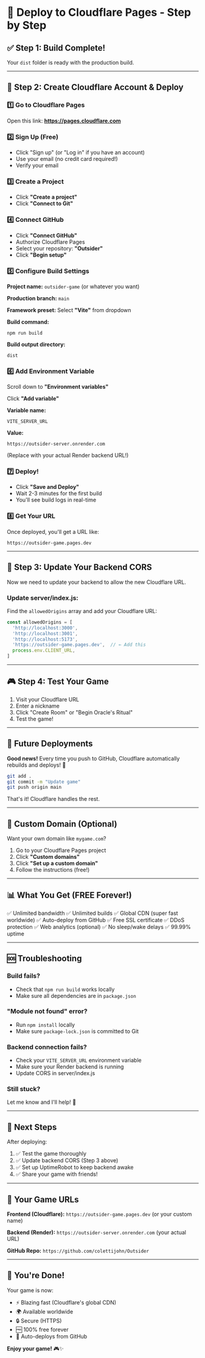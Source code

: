 # 🚀 Deploy to Cloudflare Pages - Step by Step

## ✅ Step 1: Build Complete!
Your `dist` folder is ready with the production build.

---

## 📝 Step 2: Create Cloudflare Account & Deploy

### 1️⃣ Go to Cloudflare Pages
Open this link: **https://pages.cloudflare.com**

### 2️⃣ Sign Up (Free)
- Click "Sign up" (or "Log in" if you have an account)
- Use your email (no credit card required!)
- Verify your email

### 3️⃣ Create a Project
- Click **"Create a project"**
- Click **"Connect to Git"**

### 4️⃣ Connect GitHub
- Click **"Connect GitHub"**
- Authorize Cloudflare Pages
- Select your repository: **"Outsider"**
- Click **"Begin setup"**

### 5️⃣ Configure Build Settings

**Project name:** `outsider-game` (or whatever you want)

**Production branch:** `main`

**Framework preset:** Select **"Vite"** from dropdown

**Build command:**
```
npm run build
```

**Build output directory:**
```
dist
```

### 6️⃣ Add Environment Variable
Scroll down to **"Environment variables"**

Click **"Add variable"**

**Variable name:**
```
VITE_SERVER_URL
```

**Value:**
```
https://outsider-server.onrender.com
```

(Replace with your actual Render backend URL!)

### 7️⃣ Deploy!
- Click **"Save and Deploy"**
- Wait 2-3 minutes for the first build
- You'll see build logs in real-time

### 8️⃣ Get Your URL
Once deployed, you'll get a URL like:
```
https://outsider-game.pages.dev
```

---

## 🔧 Step 3: Update Your Backend CORS

Now we need to update your backend to allow the new Cloudflare URL.

### Update server/index.js:

Find the `allowedOrigins` array and add your Cloudflare URL:
```javascript
const allowedOrigins = [
  'http://localhost:3000',
  'http://localhost:3001',
  'http://localhost:5173',
  'https://outsider-game.pages.dev',  // ← Add this
  process.env.CLIENT_URL,
]
```

---

## 🎮 Step 4: Test Your Game

1. Visit your Cloudflare URL
2. Enter a nickname
3. Click "Create Room" or "Begin Oracle's Ritual"
4. Test the game!

---

## 🔄 Future Deployments

**Good news!** Every time you push to GitHub, Cloudflare automatically rebuilds and deploys! 🎉

```bash
git add .
git commit -m "Update game"
git push origin main
```

That's it! Cloudflare handles the rest.

---

## 🎨 Custom Domain (Optional)

Want your own domain like `mygame.com`?

1. Go to your Cloudflare Pages project
2. Click **"Custom domains"**
3. Click **"Set up a custom domain"**
4. Follow the instructions (free!)

---

## 📊 What You Get (FREE Forever!)

✅ Unlimited bandwidth
✅ Unlimited builds
✅ Global CDN (super fast worldwide)
✅ Auto-deploy from GitHub
✅ Free SSL certificate
✅ DDoS protection
✅ Web analytics (optional)
✅ No sleep/wake delays
✅ 99.99% uptime

---

## 🆘 Troubleshooting

### Build fails?
- Check that `npm run build` works locally
- Make sure all dependencies are in `package.json`

### "Module not found" error?
- Run `npm install` locally
- Make sure `package-lock.json` is committed to Git

### Backend connection fails?
- Check your `VITE_SERVER_URL` environment variable
- Make sure your Render backend is running
- Update CORS in server/index.js

### Still stuck?
Let me know and I'll help! 🚀

---

## 🎯 Next Steps

After deploying:

1. ✅ Test the game thoroughly
2. ✅ Update backend CORS (Step 3 above)
3. ✅ Set up UptimeRobot to keep backend awake
4. ✅ Share your game with friends!

---

## 📱 Your Game URLs

**Frontend (Cloudflare):**
`https://outsider-game.pages.dev` (or your custom name)

**Backend (Render):**
`https://outsider-server.onrender.com` (your actual URL)

**GitHub Repo:**
`https://github.com/colettijohn/Outsider`

---

## 🎉 You're Done!

Your game is now:
- ⚡ Blazing fast (Cloudflare's global CDN)
- 🌍 Available worldwide
- 🔒 Secure (HTTPS)
- 🆓 100% free forever
- 🤖 Auto-deploys from GitHub

**Enjoy your game!** 🎮✨

